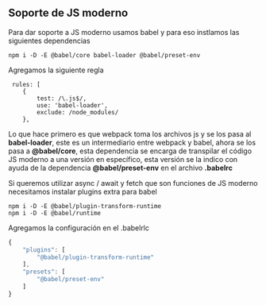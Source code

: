 ## Soporte de JS moderno

Para dar soporte a JS moderno usamos babel y para eso instlamos las siguientes dependencias
```
npm i -D -E @babel/core babel-loader @babel/preset-env
```

Agregamos la siguiente regla
```
 rules: [
    {
        test: /\.js$/,
        use: 'babel-loader',
        exclude: /node_modules/
    },
```

Lo que hace primero es que webpack toma los archivos js y se los pasa al __babel-loader__, este es un intermediario entre webpack y babel, ahora se los pasa a __@babel/core__, esta dependencia se encarga de transpilar el código JS moderno a una versión en específico, esta versión se la indico con ayuda de la dependencia __@babel/preset-env__ en el archivo __.babelrc__

Si queremos utilizar async / await y fetch que son funciones de JS moderno necesitamos instalar plugins extra para babel
```
npm i -D -E @babel/plugin-transform-runtime
npm i -D -E @babel/runtime
```

Agregamos la configuración en el .babelrlc
```js
{
    "plugins": [
        "@babel/plugin-transform-runtime"
    ],
    "presets": [
        "@babel/preset-env"
    ]
}
```